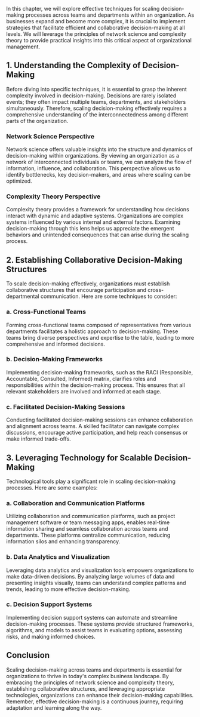 
In this chapter, we will explore effective techniques for scaling decision-making processes across teams and departments within an organization. As businesses expand and become more complex, it is crucial to implement strategies that facilitate efficient and collaborative decision-making at all levels. We will leverage the principles of network science and complexity theory to provide practical insights into this critical aspect of organizational management.

## 1\. Understanding the Complexity of Decision-Making

Before diving into specific techniques, it is essential to grasp the inherent complexity involved in decision-making. Decisions are rarely isolated events; they often impact multiple teams, departments, and stakeholders simultaneously. Therefore, scaling decision-making effectively requires a comprehensive understanding of the interconnectedness among different parts of the organization.

### Network Science Perspective

Network science offers valuable insights into the structure and dynamics of decision-making within organizations. By viewing an organization as a network of interconnected individuals or teams, we can analyze the flow of information, influence, and collaboration. This perspective allows us to identify bottlenecks, key decision-makers, and areas where scaling can be optimized.

### Complexity Theory Perspective

Complexity theory provides a framework for understanding how decisions interact with dynamic and adaptive systems. Organizations are complex systems influenced by various internal and external factors. Examining decision-making through this lens helps us appreciate the emergent behaviors and unintended consequences that can arise during the scaling process.

## 2\. Establishing Collaborative Decision-Making Structures

To scale decision-making effectively, organizations must establish collaborative structures that encourage participation and cross-departmental communication. Here are some techniques to consider:

### a. Cross-Functional Teams

Forming cross-functional teams composed of representatives from various departments facilitates a holistic approach to decision-making. These teams bring diverse perspectives and expertise to the table, leading to more comprehensive and informed decisions.

### b. Decision-Making Frameworks

Implementing decision-making frameworks, such as the RACI (Responsible, Accountable, Consulted, Informed) matrix, clarifies roles and responsibilities within the decision-making process. This ensures that all relevant stakeholders are involved and informed at each stage.

### c. Facilitated Decision-Making Sessions

Conducting facilitated decision-making sessions can enhance collaboration and alignment across teams. A skilled facilitator can navigate complex discussions, encourage active participation, and help reach consensus or make informed trade-offs.

## 3\. Leveraging Technology for Scalable Decision-Making

Technological tools play a significant role in scaling decision-making processes. Here are some examples:

### a. Collaboration and Communication Platforms

Utilizing collaboration and communication platforms, such as project management software or team messaging apps, enables real-time information sharing and seamless collaboration across teams and departments. These platforms centralize communication, reducing information silos and enhancing transparency.

### b. Data Analytics and Visualization

Leveraging data analytics and visualization tools empowers organizations to make data-driven decisions. By analyzing large volumes of data and presenting insights visually, teams can understand complex patterns and trends, leading to more effective decision-making.

### c. Decision Support Systems

Implementing decision support systems can automate and streamline decision-making processes. These systems provide structured frameworks, algorithms, and models to assist teams in evaluating options, assessing risks, and making informed choices.

## Conclusion

Scaling decision-making across teams and departments is essential for organizations to thrive in today's complex business landscape. By embracing the principles of network science and complexity theory, establishing collaborative structures, and leveraging appropriate technologies, organizations can enhance their decision-making capabilities. Remember, effective decision-making is a continuous journey, requiring adaptation and learning along the way.
